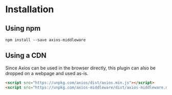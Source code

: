 # Installation

## Using npm

```
npm install --save axios-middleware
```

## Using a CDN

Since Axios can be used in the browser directly, this plugin can also be dropped on a webpage and used as-is.

```html
<script src="https://unpkg.com/axios/dist/axios.min.js"></script>
<script src="https://unpkg.com/axios-middleware/dist/axios-middleware.min.js"></script>
```
